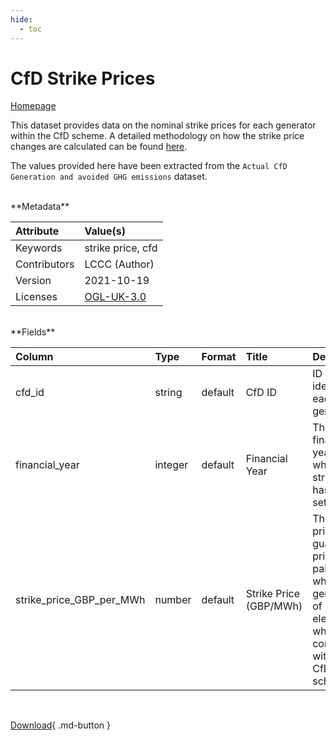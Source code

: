 ```yaml
---
hide:
  - toc
---
```


# CfD Strike Prices

[Homepage](https://www.lowcarboncontracts.uk/data-portal/dataset/actual-cfd-generation-and-avoided-ghg-emissions)

This dataset provides data on the nominal strike prices for each generator within the CfD scheme. A detailed methodology on how the strike price changes are calculated can be found [here](https://www.lowcarboncontracts.uk/sites/default/files/Strike%20Price%20Adjustment%20Guide%20-%20January%202017.pdf).

The values provided here have been extracted from the `Actual CfD Generation and avoided GHG emissions` dataset.

<br>
**Metadata**

| Attribute    | Value(s)                                                                                 |
|:-------------|:-----------------------------------------------------------------------------------------|
| Keywords     | strike price, cfd                                                                        |
| Contributors | LCCC (Author)                                                                            |
| Version      | 2021-10-19                                                                               |
| Licenses     | [OGL-UK-3.0](https://www.nationalarchives.gov.uk/doc/open-government-licence/version/3/) |








<br>
**Fields**

| Column                   | Type    | Format   | Title                  | Description                                                                                                                        |
|:-------------------------|:--------|:---------|:-----------------------|:-----------------------------------------------------------------------------------------------------------------------------------|
| cfd_id                   | string  | default  | CfD ID                 | ID which identifies each CfD generator                                                                                             |
| financial_year           | integer | default  | Financial Year         | The financial year for which the strike price has been set                                                                         |
| strike_price_GBP_per_MWh | number  | default  | Strike Price (GBP/MWh) | The strike price is a guaranteed price to be paid to wholesale generators of electricity who have a contract within the CfD scheme |

<br>

[Download](https://osuked.github.io/Power-Station-Dictionary/attribute_sources/cfd-strike-prices/cfd-strike-prices.csv){ .md-button }

<br>
